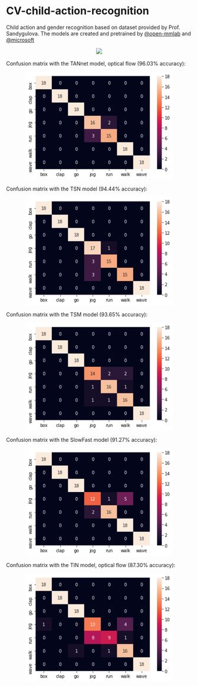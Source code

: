 # CV-child-action-recognition
Child action and gender recognition based on dataset provided by Prof. Sandygulova. The models are created and pretrained by [@open-mmlab](https://github.com/open-mmlab/mmaction2) and [@microsoft](https://github.com/microsoft/computervision-recipes)

<p align="center">
  <img width="900" src="https://github.com/androbaza/CV-child-action-recognition/blob/master/test-results/CVrecipes-R2%2B1D-video/CVrecipes-test.gif">
</p>

Confusion matrix with the TANnet model, optical flow (96.03% accuracy):

<p align="center">
  <img width="400" src="https://github.com/androbaza/CV-child-action-recognition/blob/master/test-results/TANnet-flow/TANnet-conf-mat.png">
</p>

Confusion matrix with the TSN model (94.44% accuracy):

<p align="center">
  <img width="400" src="https://github.com/androbaza/CV-child-action-recognition/blob/master/test-results/TSN-video/TSN-conf-mat.png">
</p>

Confusion matrix with the TSM model (93.65% accuracy):

<p align="center">
  <img width="400" src="https://github.com/androbaza/CV-child-action-recognition/blob/master/test-results/TSM-video/TSM-conf-mat.png">
</p>

Confusion matrix with the SlowFast model (91.27% accuracy):

<p align="center">
  <img width="400" src="https://github.com/androbaza/CV-child-action-recognition/blob/master/test-results/SlowFast-video/SlowFast-conf-mat.png">
</p>

Confusion matrix with the TIN model, optical flow (87.30% accuracy):

<p align="center">
  <img width="400" src="https://github.com/androbaza/CV-child-action-recognition/blob/master/test-results/TIN-flow/TIN-conf-mat.png">
</p>
